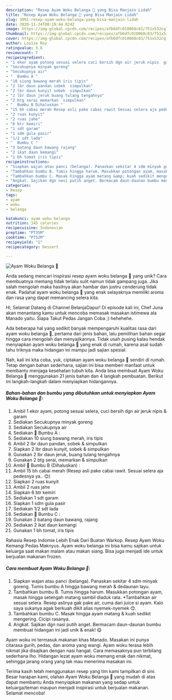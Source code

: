 ```yaml
---
description: "Resep Ayam Woku Belanga 🍗 yang Bisa Manjain Lidah"
title: "Resep Ayam Woku Belanga 🍗 yang Bisa Manjain Lidah"
slug: 3091-resep-ayam-woku-belanga-yang-bisa-manjain-lidah
date: 2020-11-24T00:19:44.024Z
image: https://img-global.cpcdn.com/recipes/afb6dfc010068c83/751x532cq70/ayam-woku-belanga-🍗-foto-resep-utama.jpg
thumbnail: https://img-global.cpcdn.com/recipes/afb6dfc010068c83/751x532cq70/ayam-woku-belanga-🍗-foto-resep-utama.jpg
cover: https://img-global.cpcdn.com/recipes/afb6dfc010068c83/751x532cq70/ayam-woku-belanga-🍗-foto-resep-utama.jpg
author: Louise Roy
ratingvalue: 3.6
reviewcount: 7
recipeingredient:
- "1 ekor ayam potong sesuai selera cuci bersih dgn air jeruk nipis  garam"
- "Secukupnya minyak goreng"
- "Secukupnya air"
- "  Bumbu A "
- "10 siung bawang merah iris tipis"
- "2 lbr daun pandan sobek  simpulkan"
- "2 lbr daun kunyit sobek  simpulkan"
- "2 lbr daun jeruk buang tulang tengahnya"
- "2 btg serai memarkan  simpulkan"
- "  Bumbu B Dihaluskan "
- "15 bh cabai merah Resep asli pake cabai rawit Sesuai selera aja pedesnya ya "
- "2 ruas kunyit"
- "2 ruas jahe"
- "6 btr kemiri"
- "1 sdt garam"
- "1 sdm gula pasir"
- "1/2 sdt lada"
- "  Bumbu C "
- "3 batang daun bawang rajang"
- "2 ikat daun kemangi"
- "1 bh tomat iris tipis"
recipeinstructions:
- "Siapkan wajan atau panci (belanga). Panaskan sekitar 4 sdm minyak goreng. Tumis bumbu A hingga bawang merah &amp; dedaunan layu."
- "Tambahkan bumbu B. Tumis hingga harum. Masukkan potongan ayam, masak hingga setengah matang sambil diaduk rata. *Tambahkan air sesuai selera. Resep aslinya gak pake air, cuma dari juice si ayam. Kalo saya sukanya agak berkuah dikit alias nyemek-nyemek 😊."
- "Tambahkan bumbu C. Masak hingga ayam matang &amp; kuah sedikit mengering. Cicipi rasanya."
- "Angkat. Sajikan dgn nasi putih anget. Bermacam daun-daunan bumbu membuat hidangan ini jadi unik &amp; enak! 😋"
categories:
- Resep
tags:
- ayam
- woku
- belanga

katakunci: ayam woku belanga 
nutrition: 145 calories
recipecuisine: Indonesian
preptime: "PT35M"
cooktime: "PT52M"
recipeyield: "1"
recipecategory: Dessert

---
```



![Ayam Woku Belanga 🍗](https://img-global.cpcdn.com/recipes/afb6dfc010068c83/751x532cq70/ayam-woku-belanga-🍗-foto-resep-utama.jpg)

Anda sedang mencari inspirasi resep ayam woku belanga 🍗 yang unik? Cara membuatnya memang tidak terlalu sulit namun tidak gampang juga. Jika salah mengolah maka hasilnya akan hambar dan justru cenderung tidak enak. Padahal ayam woku belanga 🍗 yang enak selayaknya memiliki aroma dan rasa yang dapat memancing selera kita.

Hi, Selamat Datang di Channel BelanjaDapur! Di episode kali ini, Chef Juna akan menantang kamu untuk mencoba memasak masakan istimewa ala Manado yaitu. Siapa Takut Pedas Jangan Coba ;) hehehehe.

Ada beberapa hal yang sedikit banyak mempengaruhi kualitas rasa dari ayam woku belanga 🍗, pertama dari jenis bahan, lalu pemilihan bahan segar hingga cara mengolah dan menyajikannya. Tidak usah pusing kalau hendak menyiapkan ayam woku belanga 🍗 yang enak di rumah, karena asal sudah tahu triknya maka hidangan ini mampu jadi sajian spesial.


Nah, kali ini kita coba, yuk, ciptakan ayam woku belanga 🍗 sendiri di rumah. Tetap dengan bahan sederhana, sajian ini bisa memberi manfaat untuk membantu menjaga kesehatan tubuh kita. Anda bisa membuat Ayam Woku Belanga 🍗 menggunakan 21 jenis bahan dan 4 langkah pembuatan. Berikut ini langkah-langkah dalam menyiapkan hidangannya.

<!--inarticleads1-->

##### Bahan-bahan dan bumbu yang dibutuhkan untuk menyiapkan Ayam Woku Belanga 🍗:

1. Ambil 1 ekor ayam, potong sesuai selera, cuci bersih dgn air jeruk nipis &amp; garam
1. Sediakan Secukupnya minyak goreng
1. Sediakan Secukupnya air
1. Sediakan  🍗 Bumbu A :
1. Sediakan 10 siung bawang merah, iris tipis
1. Ambil 2 lbr daun pandan, sobek &amp; simpulkan
1. Siapkan 2 lbr daun kunyit, sobek &amp; simpulkan
1. Gunakan 2 lbr daun jeruk, buang tulang tengahnya
1. Gunakan 2 btg serai, memarkan &amp; simpulkan
1. Ambil  🍗 Bumbu B (Dihaluskan) :
1. Ambil 15 bh cabai merah (Resep asli pake cabai rawit. Sesuai selera aja pedesnya ya.. 😊)
1. Siapkan 2 ruas kunyit
1. Ambil 2 ruas jahe
1. Siapkan 6 btr kemiri
1. Sediakan 1 sdt garam
1. Siapkan 1 sdm gula pasir
1. Sediakan 1/2 sdt lada
1. Sediakan  🍗 Bumbu C :
1. Gunakan 3 batang daun bawang, rajang
1. Sediakan 2 ikat daun kemangi
1. Gunakan 1 bh tomat, iris tipis


Rahasia Resep Indomie Lebih Enak Dari Buatan Warkop. Resep Ayam Woku Kemangi Pedas Maknyus. Ayam woku belanga ini bisa kamu sajikan untuk keluarga saat makan malam atau makan siang. Bisa juga menjadi ide untuk berjualan makanan frozen. 

<!--inarticleads2-->

##### Cara membuat Ayam Woku Belanga 🍗:

1. Siapkan wajan atau panci (belanga). Panaskan sekitar 4 sdm minyak goreng. Tumis bumbu A hingga bawang merah &amp; dedaunan layu.
1. Tambahkan bumbu B. Tumis hingga harum. Masukkan potongan ayam, masak hingga setengah matang sambil diaduk rata. *Tambahkan air sesuai selera. Resep aslinya gak pake air, cuma dari juice si ayam. Kalo saya sukanya agak berkuah dikit alias nyemek-nyemek 😊.
1. Tambahkan bumbu C. Masak hingga ayam matang &amp; kuah sedikit mengering. Cicipi rasanya.
1. Angkat. Sajikan dgn nasi putih anget. Bermacam daun-daunan bumbu membuat hidangan ini jadi unik &amp; enak! 😋


Ayam woku ini termasuk makanan khas Manado. Masakan ini punya citarasa gurih, pedas, dan aroma yang wangi. Ayam woku terasa lebih nikmat jika disajikan dengan nasi hangat. Cara memasaknya pun terbilang sederhana lho. Hidangan lezat ayam woku memang enak dan nikmat, sehingga jarang orang yang tak mau menerima masakan ini. 

Terima kasih telah menggunakan resep yang tim kami tampilkan di sini. Besar harapan kami, olahan Ayam Woku Belanga 🍗 yang mudah di atas dapat membantu Anda menyiapkan makanan yang sedap untuk keluarga/teman maupun menjadi inspirasi untuk berjualan makanan. Selamat mencoba!
